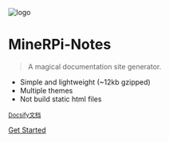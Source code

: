 ![logo](/media/Gakki-s.jpg)

# MineRPi-Notes

> A magical documentation site generator.

* Simple and lightweight (~12kb gzipped)
* Multiple themes
* Not build static html files

<small>[Docsify文档](https://docsify.js.org/#/zh-cn/)</small>

[Get Started](/quick-start)
